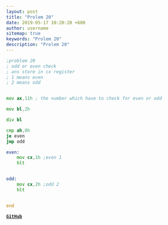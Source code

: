 ```yaml
---
layout: post
title: "Prolem 20"
date: 2019-05-17 10:20:20 +600
author: username
sitemap: true
keywords: "Prolem 20"
description: "Prolem 20"
---
```


```asm
;problem 20
; odd or even check
; ans store in cx register
; 1 means even 
; 2 means odd


mov ax,11h ; the number which have to check for even or odd

mov bl,2h

div bl

cmp ah,0h
je even
jmp odd

even:
    mov cx,1h ;even 1
    hlt


odd:
    mov cx,2h ;odd 2
    hlt


end
```


[**`GitHub`**](https://github.com/mortuzahossain/assembly/tree/master)
